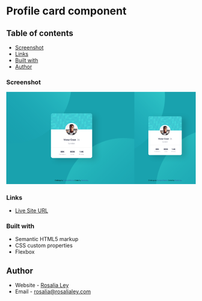 # Profile card component


## Table of contents

  - [Screenshot](#screenshot)
  - [Links](#links)
  - [Built with](#built-with)
  - [Author](#author)


### Screenshot

![](images/Rosalia%20Ley%20Profile%20card%20component%20copy.png)

### Links

- [Live Site URL](https://rosalialey.github.io/profile-card-component/)

### Built with

- Semantic HTML5 markup
- CSS custom properties
- Flexbox

## Author

- Website - [Rosalia Ley](https://github.com/RosaliaLey)
- Email - [rosalia@rosalialey.com](rosalia@rosalialey.com)
